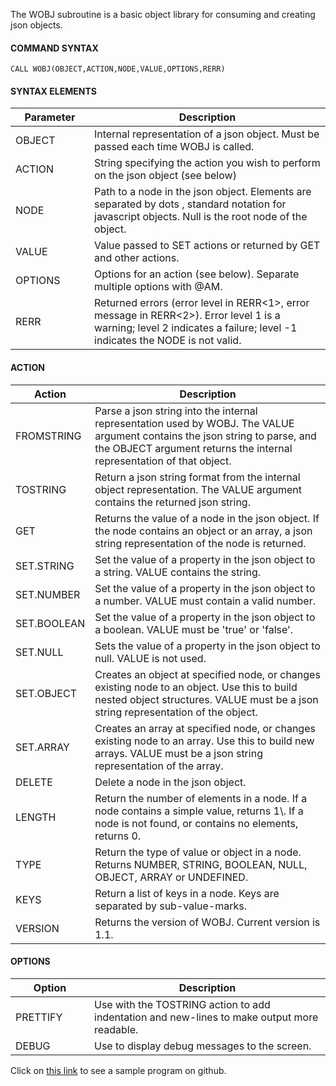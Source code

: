 The WOBJ subroutine is a basic object library for consuming and creating json objects.

#### COMMAND SYNTAX
```
CALL WOBJ(OBJECT,ACTION,NODE,VALUE,OPTIONS,RERR)
```

#### SYNTAX ELEMENTS
<table>
    <thead>
        <tr>
            <th width=25%>Parameter
            </th>
            <th>Description
            </th>
        </tr>
    </thead>
    <tbody>
        <tr>
            <td >OBJECT
            </td>
            <td>Internal representation of a json object. Must be passed each time WOBJ is
                called.
            </td>
        </tr>
        <tr>
            <td >ACTION
            </td>
            <td>String specifying the action you wish to perform on the json object (see below)
            </td>
        </tr>
        <tr>
            <td >NODE
            </td>
            <td>Path to a node in the json object. Elements are separated by dots , standard
                notation for javascript objects. Null is the root node of the object.
            </td>
        </tr>
        <tr>
            <td >VALUE
            </td>
            <td>Value passed to SET actions or returned by GET and other actions.
            </td>
        </tr>
        <tr>
            <td >OPTIONS
            </td>
            <td>Options for an action (see below). Separate multiple options with @AM.
            </td>
        </tr>
        <tr>
            <td >RERR
            </td>
            <td>Returned errors (error level in RERR<1>, error message in RERR<2>). Error level
                        1 is a warning; level 2 indicates a failure; level -1 indicates the NODE is not valid.
            </td>
        </tr>
    </tbody>
</table>

#### ACTION
<table>
    <thead>
        <tr>
            <th width=25%>Action
            </th>
            <th>Description
            </th>
        </tr>
    </thead>
    <tbody>
        <tr>
            <td>FROMSTRING
            </td>
            <td>Parse a json string into the internal representation used by WOBJ. The VALUE
                argument contains the json string to parse, and the OBJECT argument returns the internal representation
                of that object.
            </td>
        </tr>
        <tr>
            <td>TOSTRING
            </td>
            <td>Return a json string format from the internal object representation. The VALUE
                argument contains the returned json string.
            </td>
        </tr>
        <tr>
            <td>GET
            </td>
            <td>Returns the value of a node in the json object. If the node contains an object
                or an array, a json string representation of the node is returned.
            </td>
        </tr>
        <tr>
            <td>SET.STRING
            </td>
            <td>Set the value of a property in the json object to a string. VALUE contains the
                string.
            </td>
        </tr>
        <tr>
            <td>SET.NUMBER
            </td>
            <td>Set the value of a property in the json object to a number. VALUE must contain
                a valid number.
            </td>
        </tr>
        <tr>
            <td>SET.BOOLEAN
            </td>
            <td>Set the value of a property in the json object to a boolean. VALUE must be
                'true' or 'false'.
            </td>
        </tr>
        <tr>
            <td>SET.NULL
            </td>
            <td>Sets the value of a property in the json object to null. VALUE is not used.
            </td>
        </tr>
        <tr>
            <td>SET.OBJECT
            </td>
            <td>Creates an object at specified node, or changes existing node to an object. Use
                this to build nested object structures. VALUE must be a json string representation of the object.
            </td>
        </tr>
        <tr>
            <td>SET.ARRAY
            </td>
            <td>Creates an array at specified node, or changes existing node to an array. Use this to build new arrays.
                VALUE must be a json string representation of the array.
            </td>
        </tr>
        <tr>
            <td>DELETE
            </td>
            <td>Delete a node in the json object.
            </td>
        </tr>
        <tr>
            <td>LENGTH
            </td>
            <td>Return the number of elements in a node. If a node contains a simple value,
                returns 1\. If a node is not found, or contains no elements, returns 0.
            </td>
        </tr>
        <tr>
            <td>TYPE
            </td>
            <td>Return the type of value or object in a node. Returns NUMBER, STRING, BOOLEAN,
                NULL, OBJECT, ARRAY or UNDEFINED.
            </td>
        </tr>
        <tr>
            <td>KEYS
            </td>
            <td>Return a list of keys in a node. Keys are separated by sub-value-marks.
            </td>
        </tr>
        <tr>
            <td>VERSION
            </td>
            <td>Returns the version of WOBJ. Current version is 1.1.
            </td>
        </tr>
    </tbody>
</table>

#### OPTIONS
<table>
    <thead>
        <tr>
            <th width=25%>Option
            </th>
            <th>Description
            </th>
        </tr>
    </thead>
    <tbody>
        <tr>
            <td>PRETTIFY
            </td>
            <td>Use with the TOSTRING action to add indentation and new-lines to make output
                more readable.
            </td>
        </tr>
        <tr>
            <td>DEBUG
            </td>
            <td>Use to display debug messages to the screen.
            </td>
        </tr>
    </tbody>
</table>

Click on [this link](https://github.com/patrickaaronpayne/demowobj/blob/master/DEMOWOBJ.B) to see a sample program on
github.